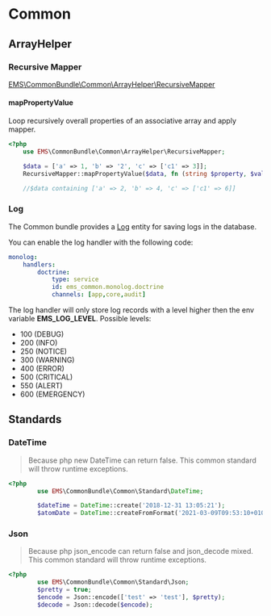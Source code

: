 # Common

## ArrayHelper

### Recursive Mapper

[EMS\CommonBundle\Common\ArrayHelper\RecursiveMapper](./../src/Common/ArrayHelper/RecursiveMapper.php)

#### mapPropertyValue

Loop recursively overall properties of an associative array and apply mapper.

```php
<?php
    use EMS\CommonBundle\Common\ArrayHelper\RecursiveMapper;

    $data = ['a' => 1, 'b' => '2', 'c' => ['c1' => 3]];
    RecursiveMapper::mapPropertyValue($data, fn (string $property, $value) => ((int) $value * 2));

    //$data containing ['a' => 2, 'b' => 4, 'c' => ['c1' => 6]]
```

### Log

The Common bundle provides a [Log](./../src/Entity/Log.php) entity for saving logs in the database.

You can enable the log handler with the following code:
```yaml
monolog:
    handlers:
        doctrine:
            type: service
            id: ems_common.monolog.doctrine
            channels: [app,core,audit]
```

The log handler will only store log records with a level higher then the env variable **EMS_LOG_LEVEL**.
Possible levels: 

* 100 (DEBUG)
* 200 (INFO)
* 250 (NOTICE)
* 300 (WARNING)
* 400 (ERROR)
* 500 (CRITICAL)
* 550 (ALERT)
* 600 (EMERGENCY)


## Standards

### DateTime
> Because php new DateTime can return false. This common standard will throw runtime exceptions.
```php
<?php
        use EMS\CommonBundle\Common\Standard\DateTime;

        $dateTime = DateTime::create('2018-12-31 13:05:21');
        $atomDate = DateTime::createFromFormat('2021-03-09T09:53:10+0100', \DATE_ATOM);
```

### Json
> Because php json_encode can return false and json_decode mixed. This common standard will throw runtime exceptions. 
```php
<?php
        use EMS\CommonBundle\Common\Standard\Json;
        $pretty = true;
        $encode = Json::encode(['test' => 'test'], $pretty);
        $decode = Json::decode($encode);
```
